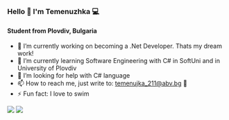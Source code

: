 ### Hello 👋 I'm Temenuzhka 💻

   #### Student from Plovdiv, Bulgaria


- 🔭 I’m currently working on becoming a .Net Developer. Thats my dream work!
- 🌱 I’m currently learning Software Engineering with C# in SoftUni and in University of Plovdiv
- 🤔 I’m looking for help with C# language
- 📫 How to reach me, just write to: temenujka_211@abv.bg 📩
- ⚡ Fun fact: I love to swim

<img src= "https://camo.githubusercontent.com/7a3fed14741ad499119e486892c639a77bedd87287d38020a840c9a2bb0afebe/68747470733a2f2f6769746875622d726561646d652d73746174732d65696768742d74686574612e76657263656c2e6170702f6170692f746f702d6c616e67732f3f757365726e616d653d416e7a7a6868656c613938266c61796f75743d636f6d70616374266c616e67735f636f756e743d3826686964653d6a6176612c72267468656d653d726561637420"> </img> <img src= 
"https://camo.githubusercontent.com/68843c176985d59df00c214fd1fbf86687bf5cabda90497f71d3d507f7466df2/68747470733a2f2f6769746875622d726561646d652d73746174732d65696768742d74686574612e76657263656c2e6170702f6170693f757365726e616d653d416e7a7a6868656c6139382673686f775f69636f6e733d74727565267468656d653d726561637426696e636c7564655f616c6c5f636f6d6d6974733d7472756526636f756e745f707269766174653d7472756520"> </img>

